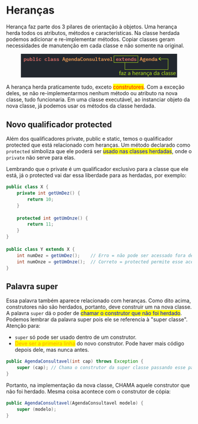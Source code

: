 # Heranças

Herança faz parte dos 3 pilares de orientação à objetos. Uma herança herda todos os atributos, métodos e características. Na classe herdada podemos adicionar e re-implementar métodos. Copiar classes geram necessidades de manutenção em cada classe e não somente na original.

<figure><img src="../../.gitbook/assets/image (1).png" alt=""><figcaption></figcaption></figure>

A herança herda praticamente tudo, exceto <mark style="color:red;">construtores</mark>. Com a exceção deles, se não re-implementarmos nenhum método ou atributo na nova classe, tudo funcionaria. Em uma classe executável, ao instanciar objeto da nova classe, já podemos usar os métodos da classe herdada.

## Novo qualificador protected

Além dos qualificadores private, public e static, temos o qualificador protected que está relacionado com heranças. Um método declarado como `protected` simboliza que ele poderá ser <mark style="color:blue;">usado nas classes herdadas</mark>, onde o `private` não serve para elas.

Lembrando que o private é um qualificador exclusivo para a classe que ele está, já o protected vai dar essa liberdade para as herdadas, por exemplo:

```java
public class X {
    private int getUmDez() {
        return 10;
    }
    
    protected int getUmOnze() {
        return 11;
    }
}

public class Y extends X {
    int numDez = getUmDez();    // Erro = não pode ser acessado fora de X
    int numOnze = getUmOnze();  // Correto = protected permite esse acesso
}
```

## Palavra super

Essa palavra também aparece relacionado com heranças. Como dito acima, construtores não são herdados, portanto, deve construir um na nova classe. A palavra `super` dá o poder de <mark style="color:blue;">chamar o construtor que não foi herdado</mark>. Podemos lembrar da palavra super pois ele se referencia à "super classe". Atenção para:

* `super` só pode ser usado dentro de um construtor.
* <mark style="color:orange;">Deve ser a primeira linha</mark> do novo construtor. Pode haver mais código depois dele, mas nunca antes.

```java
public AgendaConsultavel(int cap) throws Exception {
    super (cap); // Chama o construtor da super classe passando esse parâmetro
}
```

Portanto, na implementação da nova classe, CHAMA aquele construtor que não foi herdado. Mesma coisa acontece com o construtor de cópia:

```java
public AgendaConsultavel(AgendaConsultavel modelo) {
    super (modelo);
}
```

